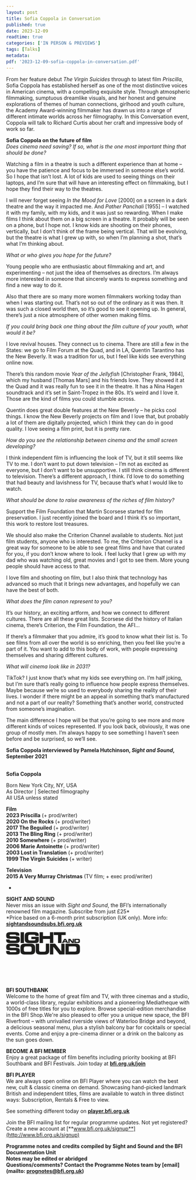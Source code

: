```yaml
---
layout: post
title: Sofia Coppola in Conversation
published: true
date: 2023-12-09
readtime: true
categories: ['IN PERSON & PREVIEWS']
tags: [Talks]
metadata: 
pdf: '2023-12-09-sofia-coppola-in-conversation.pdf'
---
```


From her feature debut _The Virgin Suicides_ through to latest film _Priscilla_,  Sofia Coppola has established herself as one of the most distinctive voices in American cinema, with a compelling exquisite style. Through atmospheric filmmaking, sumptuous dreamlike visuals, and her honest and genuine explorations of themes of human connections, girlhood and youth culture, the Academy Award-winning filmmaker has drawn us into a range of different intimate worlds across her filmography. In this Conversation event, Coppola will talk to Richard Curtis about her craft and impressive body of work so far.

**Sofia Coppola on the future of film**  
_Does cinema need saving? If so, what is the one most important thing that should be done?_

Watching a film in a theatre is such a different experience than at home – you have the patience and focus to be immersed in someone else’s world. So I hope that isn’t lost. A lot of kids are used to seeing things on their laptops, and I’m sure that will have an interesting effect on filmmaking, but I hope they find their way to the theatres.

I will never forget seeing _In the Mood for Love_ [2000] on a screen in a dark theatre and the way it impacted me. And _Pather Panchali_ [1955] – I watched it with my family, with my kids, and it was just so rewarding. When I make films I think about them on a big screen in a theatre. It probably will be seen on a phone, but I hope not. I know kids are shooting on their phones, vertically, but I don’t think of the frame being vertical. That will be evolving, but the theatre is what I grew up with, so when I’m planning a shot, that’s what I’m thinking about.

_What or who gives you hope for the future?_

Young people who are enthusiastic about filmmaking and art, and experimenting – not just the idea of themselves as directors. I’m always more interested in someone that sincerely wants to express something and find a new way to do it.

Also that there are so many more women filmmakers working today than when I was starting out. That’s not so out of the ordinary as it was then. It was such a closed world then, so it’s good to see it opening up. In general, there’s just a nice atmosphere of other women making films.

_If you could bring back one thing about the film culture of your youth, what would it be?_

I love revival houses. They connect us to cinema. There are still a few in the States: we go to Film Forum at the Quad, and in LA, Quentin Tarantino has  the New Beverly. It was a tradition for us, but I feel like kids see everything online now.

There’s this random movie _Year of the Jellyfish_ [Christopher Frank, 1984], which my husband [Thomas Mars] and his friends love. They showed it at the Quad and it was really fun to see it in the theatre. It has a Nina Hagen soundtrack and it’s set in Saint-Tropez in the 80s. It’s weird and I love it. Those are the kind of films you could stumble across.

Quentin does great double features at the New Beverly – he picks cool things. I know the New Beverly projects on film and I love that, but probably a lot of them are digitally projected, which I think they can do in good quality. I love seeing a film print, but it is pretty rare.

_How do you see the relationship between cinema and the small screen developing?_

I think independent film is influencing the look of TV, but it still seems like TV to me. I don’t want to put down television – I’m not as excited as everyone, but I don’t want to be unsupportive. I still think cinema is different to television. There’s a different approach, I think. I’d love to do something that had beauty and lavishness for TV, because that’s what I would like to watch.

_What should be done to raise awareness of the riches of film history?_

Support the Film Foundation that Martin Scorsese started for film preservation. I just recently joined the board and I think it’s so important, this work to restore lost treasures.

We should also make the Criterion Channel available to students. Not just film students, anyone who is interested. To me, the Criterion Channel is a great way for someone to be able to see great films and have that curated for you, if you don’t know where to look. I feel lucky that I grew up with my dad who was watching old, great movies and I got to see them. More young people should have access to that.

I love film and shooting on film, but I also think that technology has advanced so much that it brings new advantages, and hopefully we can have the best  of both.

_What does the film canon represent to you?_

It’s our history, an exciting artform, and how we connect to different cultures. There are all these great lists. Scorsese did the history of Italian cinema, there’s Criterion, the Film Foundation, the AFI…

If there’s a filmmaker that you admire, it’s good to know what their list is. To see films from all over the world is so enriching, then you feel like you’re a part of it. You want to add to this body of work, with people expressing themselves and sharing different cultures.

_What will cinema look like in 2031?_

TikTok? I just know that’s what my kids see everything on. I’m half joking, but I’m sure that’s really going to influence how people express themselves. Maybe because we’re so used to everybody sharing the reality of their lives. I wonder if there might be an appeal in something that’s manufactured and not a part of our reality? Something that’s another world, constructed from someone’s imagination.

The main difference I hope will be that you’re going to see more and more different kinds of voices represented. If you look back, obviously, it was one group of mostly men. I’m always happy to see something I haven’t seen before and be surprised, so we’ll see.

**Sofia Coppola interviewed by Pamela Hutchinson, _Sight and Sound_, September 2021**   
<br>

**Sofia Coppola**

Born New York City, NY, USA  
As Director | Selected filmography  
All USA unless stated

**Film**<br>
**2023  Priscilla** (+ prod/writer)<br>
**2020  On the Rocks** (+ prod/writer)<br>
**2017  The Beguiled** (+ prod/writer)<br>
**2013  The Bling Ring** (+ prod/writer)<br>
**2010  Somewhere** (+ prod/writer)<br>
**2006  Marie Antoinette** (+ prod/writer)<br>
**2003  Lost in Translation** (+ prod/writer)<br>
**1999  The Virgin Suicides** (+ writer)<br>

**Television**<br>
**2015  A Very Murray Christmas** (TV film;  + exec prod/writer)<br>
+ <br>

**SIGHT AND SOUND**<br>
Never miss an issue with _Sight and Sound_, the BFI’s internationally renowned film magazine. Subscribe from just £25*<br>
*Price based on a 6-month print subscription (UK only). More info: [**sightandsoundsubs.bfi.org.uk**](https://sightandsoundsubs.bfi.org.uk/subscribe)

<img style="float: left;" src="/img/sight-and-sound.jpg" width="40%" height="40%"><br><br><br><br><br><br><br><br>

**BFI SOUTHBANK**  
Welcome to the home of great film and TV, with three cinemas and a studio, a world-class library, regular exhibitions and a pioneering Mediatheque with 1000s of free titles for you to explore. Browse special-edition merchandise in the BFI Shop.We&#39;re also pleased to offer you a unique new space, the BFI Riverfront – with unrivalled riverside views of Waterloo Bridge and beyond, a delicious seasonal menu, plus a stylish balcony bar for cocktails or special events. Come and enjoy a pre-cinema dinner or a drink on the balcony as the sun goes down.  

**BECOME A BFI MEMBER**  
Enjoy a great package of film benefits including priority booking at BFI Southbank and BFI Festivals. Join today at [**bfi.org.uk/join**](http://www.bfi.org.uk/join)  

**BFI PLAYER**  
 We are always open online on BFI Player where you can watch the best new, cult &amp; classic cinema on demand. Showcasing hand-picked landmark British and independent titles, films are available to watch in three distinct ways: Subscription, Rentals &amp; Free to view.  

See something different today on [**player.bfi.org.uk**](https://player.bfi.org.uk)  

Join the BFI mailing list for regular programme updates. Not yet registered? Create a new account at [**www.bfi.org.uk/signup**](http://www.bfi.org.uk/signup)

**Programme notes and credits compiled by Sight and Sound and the BFI Documentation Unit  
Notes may be edited or abridged  
Questions/comments? Contact the Programme Notes team by [email](mailto: prognotes@bfi.org.uk)**


<!--stackedit_data:
eyJoaXN0b3J5IjpbLTE1ODQ3MTg1MDBdfQ==
-->